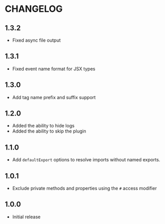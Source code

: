 # CHANGELOG

## 1.3.2

- Fixed async file output

## 1.3.1

- Fixed event name format for JSX types

## 1.3.0

- Add tag name prefix and suffix support

## 1.2.0

- Added the ability to hide logs
- Added the ability to skip the plugin

## 1.1.0

- Add `defaultExport` options to resolve imports without named exports.

## 1.0.1

- Exclude private methods and properties using the `#` access modifier

## 1.0.0

- Initial release
